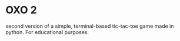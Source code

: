 # OXO 2
second version of a simple, terminal-based
tic-tac-toe game made in python.
For educational purposes.